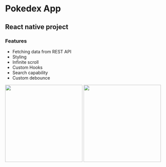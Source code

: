 # Pokedex App
## React native project

### Features
- Fetching data from REST API
- Styling
- Infinite scroll
- Custom Hooks
- Search capability
- Custom debounce


<img src="https://i.ibb.co/k0s3VSm/Screenshot-1681535782.png" width="250">
<img src="https://i.ibb.co/K5D0qMG/Screenshot-1681535816.png" width="250">